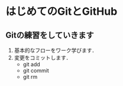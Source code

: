 # はじめてのGitとGitHub

## Gitの練習をしていきます
1. 基本的なフローをワーク学びます．
1. 変更をコミットします．
    * git add
    * git commit
    * git rm